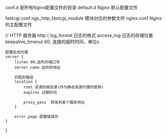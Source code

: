 conf.d 是所有Nginx配置文件的目录
default.d Nginx 默认配置文件

fastcgi.conf  ngx_http_fastcgi_module 模块对应的参数文件
nginx.conf   Nginx 的主配置文件

// HTTP 服务器
http {
    log_format  日志的格式
    access_log  日志的存储位置
    keepalive_timeout 60; 连接的超时时间，单位s

    配置反向代理
    server {
        listen 80;监听的端口号
        server_name 监听的地址

        匹配的路径
        location {
            root 资源的根目录(作为静态资源代理时使用)
            expires 过期时间

            proxy_pass  转发到某个服务地址
        }

        error_page 配置错误页
    }
}
